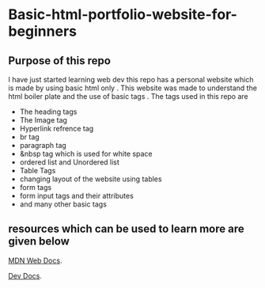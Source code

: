 # Basic-html-portfolio-website-for-beginners
## Purpose of this repo
I have just started learning web dev this repo has a personal website which is made by using basic html only .
This website was made to understand the html boiler plate and the use of basic tags .
The tags used in this repo are
+ The heading tags
+ The Image tag 
+ Hyperlink refrence tag
+ br tag 
+ paragraph tag
+ &nbsp tag which is used for white space
+ ordered list and Unordered list
+ Table Tags 
+ changing layout of the website using tables
+ form tags 
+ form input tags and their attributes
+ and many other basic tags
## resources which can be used to learn more are given below
[MDN Web Docs](https://developer.mozilla.org/en-US/docs/Web/HTML).

[Dev Docs](https://devdocs.io/).



